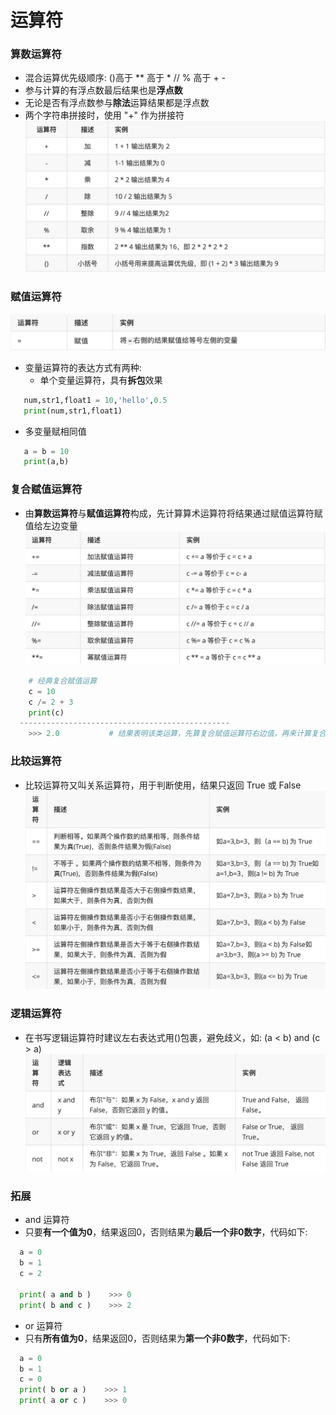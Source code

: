 # 运算符
### 算数运算符
*  混合运算优先级顺序: ()高于 \*\* 高于 \* // % 高于 + -
  *  参与计算的有浮点数最后结果也是**浮点数**
  *  无论是否有浮点数参与**除法**运算结果都是浮点数
  *  两个字符串拼接时，使用 "+" 作为拼接符
![](/assets/QQ20200724-124854@2x.png)

### 赋值运算符
![](/assets/QQ20200724-131503@2x.png)
* 变量运算符的表达方式有两种:
  *  单个变量运算符，具有**拆包**效果
  
 ```python
    num,str1,float1 = 10,'hello',0.5
    print(num,str1,float1)
 ```

  *  多变量赋相同值

 ```python
    a = b = 10
    print(a,b)
 ```

### 复合赋值运算符
*  由**算数运算符**与**赋值运算符**构成，先计算算术运算符将结果通过赋值运算符赋值给左边变量
![](/assets/QQ20200724-132549@2x.png)


```python
    # 经典复合赋值运算
    c = 10
    c /= 2 + 3
    print(c)
  -----------------------------------------------
    >>> 2.0           # 结果表明该类运算，先算复合赋值运算符右边值，再来计算复合赋值运算

```

### 比较运算符
*  比较运算符又叫关系运算符，用于判断使用，结果只返回 True 或 False
![](/assets/QQ20200724-134136@2x.png)

### 逻辑运算符
*  在书写逻辑运算符时建议左右表达式用()包裹，避免歧义，如: (a < b) and (c > a)
![](/assets/QQ20200724-134227@2x.png)

### 拓展
*  and 运算符
  *  只要**有一个值为0**，结果返回0，否则结果为**最后一个非0数字**，代码如下:
  
  
  ```python
    a = 0
    b = 1
    c = 2
    
    print( a and b )    >>> 0
    print( b and c )    >>> 2
  ```
  
*  or 运算符
  *  只有**所有值为0**，结果返回0，否则结果为**第一个非0数字**，代码如下:
  
  
  ```python
    a = 0
    b = 1
    c = 0
    print( b or a )    >>> 1
    print( a or c )    >>> 0
  ```















